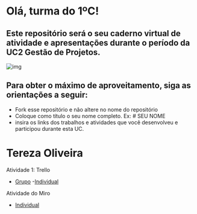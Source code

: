 # Olá, turma do 1ºC! 
## Este repositório será o seu caderno virtual de atividade e apresentações durante o período da UC2 Gestão de Projetos. 

![img](https://blog.acelerato.com/wp-content/uploads/2020/08/5-beneficios-da-gesta%CC%83o-de-projetos-para-a-sua-empresa-1200x640.png)

## Para obter o máximo de aproveitamento, siga as orientações a seguir:

- Fork esse repositório e não altere no nome do repositório
- Coloque como título o seu nome completo. Ex: # SEU NOME
- insira os links dos trabalhos e atividades que você desenvolveu e participou durante esta UC.

# Tereza Oliveira

Atividade 1: Trello 
- [Grupo](link)
-[Individual](https://trello.com/invite/b/pIrH5mCU/ATTI0dcf49f3ecbe9bb069ce60bee334c7ad1670BC64/ds-atividade)

Atividade do Miro 
- [Individual](https://miro.com/welcomeonboard/NElvVUV1SHNhcWYxY0htR1d5UG5EQmN1QVcycUo4MDFUTkhIcDc3TzBTZXBsUHF5Wjlvak53ZzBQaHRublUzWHwzNDU4NzY0NTg4OTk2OTExOTI5fDI=?share_link_id=345341898445)

